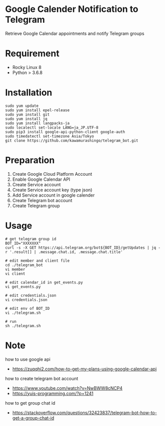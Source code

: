 # Google Calender Notification to Telegram
Retrieve Google Calendar appointments and notify Telegram groups

# Requirement
* Rocky Linux 8
* Python > 3.6.8

# Installation
```
sudo yum update
sudo yum install epel-release
sudo yum install git
sudo yum install jq
sudo yum install langpacks-ja
sudo localectl set-locale LANG=ja_JP.UTF-8
sudo pip3 install google-api-python-client google-auth
sudo timedatectl set-timezone Asia/Tokyo
git clone https://github.com/kawamurashingo/telegram_bot.git
```

# Preparation
1. Create Google Cloud Platform Account
2. Enable Google Calendar API
3. Create Service account
4. Create Service account key (type json)
5. Add Service account in google calender
6. Create Telegram bot account
7. Create Telegram group

# Usage
```
# get telegram group id
BOT_ID="XXXXXXX"
curl -s -X GET https://api.telegram.org/bot${BOT_ID}/getUpdates | jq -r '.result[] | .message.chat.id, .message.chat.title'

# edit member and client file
cd ./telegram_bot
vi member
vi client

# edit calendar_id in get_events.py
vi get_events.py

# edit credentials.json
vi credentials.json

# edit env of BOT_ID
vi ./telegram.sh

# run
sh ./telegram.sh
```

# Note
how to use google api 
 - <https://zuqqhi2.com/how-to-get-my-plans-using-google-calendar-api>

how to create telegram bot account
 - <https://www.youtube.com/watch?v=NwBWW8cNCP4>
 - <https://yuis-programming.com/?p=1241>

how to get group chat id
 - <https://stackoverflow.com/questions/32423837/telegram-bot-how-to-get-a-group-chat-id>
